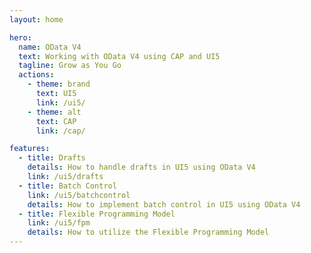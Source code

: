 ```yaml
---
layout: home

hero:
  name: OData V4
  text: Working with OData V4 using CAP and UI5
  tagline: Grow as You Go
  actions:
    - theme: brand
      text: UI5
      link: /ui5/
    - theme: alt
      text: CAP
      link: /cap/

features:
  - title: Drafts
    details: How to handle drafts in UI5 using OData V4
    link: /ui5/drafts
  - title: Batch Control
    link: /ui5/batchcontrol
    details: How to implement batch control in UI5 using OData V4
  - title: Flexible Programming Model
    link: /ui5/fpm
    details: How to utilize the Flexible Programming Model
---
```

